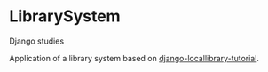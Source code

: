 # LibrarySystem
Django studies



Application of a library system based on <a href='https://github.com/mdn/django-locallibrary-tutorial/tree/main'>django-locallibrary-tutorial</a>.
